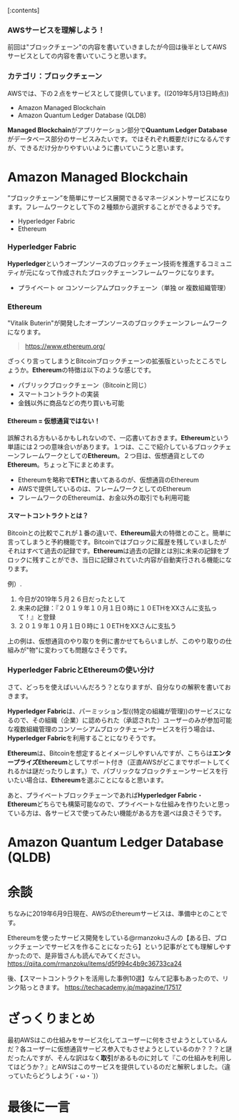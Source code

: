 [:contents]

### AWSサービスを理解しよう！

前回は"ブロックチェーン"の内容を書いていきましたが今回は後半としてAWSサービスとしての内容を書いていこうと思います。

### カテゴリ：ブロックチェーン

AWSでは、下の２点をサービスとして提供しています。((2019年5月13日時点))

- Amazon Managed Blockchain
- Amazon Quantum Ledger Database (QLDB)

**Managed Blockchain**がアプリケーション部分で**Quantum Ledger Database**がデータベース部分のサービスみたいです。ではそれぞれ概要だけになるんですが、できるだけ分かりやすいいように書いていこうと思います。

# Amazon Managed Blockchain

”ブロックチェーン”を簡単にサービス展開できるマネージメントサービスになります。フレームワークとして下の２種類から選択することができるようです。

- Hyperledger Fabric
- Ethereum

### Hyperledger Fabric

**Hyperledger**というオープンソースのブロックチェーン技術を推進するコミュニティが元になって作成されたブロックチェーンフレームワークになります。

- プライベート or コンソーシアムプロックチェーン（単独 or 複数組織管理）

### Ethereum

"Vitalik Buterin"が開発したオープンソースのブロックチェーンフレームワークになります。

> https://www.ethereum.org/

ざっくり言ってしまうとBitcoinブロックチェーンの拡張版といったところでしょうか。**Ethereum**の特徴は以下のような感じです。

- パブリックブロックチェーン（Bitcoinと同じ）
- スマートコントラクトの実装
- 金銭以外に商品などの売り買いも可能

#### Ethereum = 仮想通貨ではない！

誤解される方もいるかもしれないので、一応書いておきます。**Ethereum**という単語には２つの意味合いがあります。１つは、ここで紹介しているブロックチェーンフレームワークとしての**Ethereum**。２つ目は、仮想通貨としての**Ethereum**。ちょっと下にまとめます。

- Ethereumを略称で**ETH**と書いてあるのが、仮想通貨のEthereum
- AWSで提供しているのは、フレームワークとしてのEthereum
- フレームワークのEthereumは、お金以外の取引でも利用可能

#### スマートコントラクトとは？

Bitcoinとの比較でこれが１番の違いで、**Ethereum**最大の特徴とのこと。簡単に言ってしまうと予約機能です。Bitcoinではブロックに履歴を残していましたがそれはすべて過去の記録です。**Ethereum**は過去の記録とは別に未来の記録をブロックに残すことができ、当日に記録されていた内容が自動実行される機能になります。

例）.

1. 今日が2019年５月２６日だったとして
2. 未来の記録：『２０１９年１０月１日０時に１０ETHをXXさんに支払って！』と登録
3. ２０１９年１０月１日０時に１０ETHをXXさんに支払う

上の例は、仮想通貨のやり取りを例に書かせてもらいましが、このやり取りの仕組みが"物"に変わっても問題なさそうです。

### Hyperledger FabricとEthereumの使い分け

さて、どっちを使えばいいんだろう？となりますが、自分なりの解釈を書いておきます。

**Hyperledger Fabric**は、パーミッション型((特定の組織が管理))のサービスになるので、その組織（企業）に認められた（承認された）ユーザーのみが参加可能な複数組織管理のコンソーシアムブロックチェーンサービスを行う場合は、**Hyperledger Fabric**を利用することになりそうです。

**Ethereum**は、Bitcoinを想定するとイメージしやすいんですが、こちらは**エンタープライズEthereum**としてサポート付き（正直AWSがどこまでサポートしてくれるかは謎だったりします。）で、パブリックなブロックチェーンサービスを行いたい場合は、**Ethereum**を選ぶことになると思います。

あと、プライベートブロックチェーンであれば**Hyperledger Fabric**・**Ethereum**どちらでも構築可能なので、プライベートな仕組みを作りたいと思っている方は、各サービスで使ってみたい機能がある方を選べは良さそうです。

# Amazon Quantum Ledger Database (QLDB)

# 余談

ちなみに2019年6月9日現在、AWSのEthereumサービスは、準備中とのことです。

Ethereumを使ったサービス開発をしている@rmanzokuさんの【ある日、ブロックチェーンでサービスを作ることになったら】という記事がとても理解しやすかったので、是非皆さんも読んでみてください。
https://qiita.com/rmanzoku/items/d5f994c4b9c36733ca24

後、【スマートコントラクトを活用した事例10選】なんて記事もあったので、リンク貼っときます。
https://techacademy.jp/magazine/17517

# ざっくりまとめ

最初AWSはこの仕組みをサービス化してユーザーに何をさせようとしているんだ？各ユーザーに仮想通貨サービス参入でもさせようとしているのか？？？と謎だったんですが、そんな訳はなく**取引**があるものに対して『この仕組みを利用してはどうか？』とAWSはこのサービスを提供しているのだと解釈しました。（違っていたらどうしよう(´・ω・`)）

# 最後に一言
